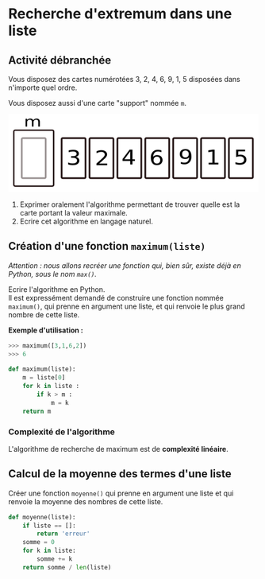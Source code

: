 # Recherche d'extremum dans une liste

## Activité débranchée
Vous disposez des cartes numérotées 3, 2, 4, 6, 9, 1, 5 disposées dans n'importe quel ordre.

Vous disposez aussi d'une carte "support" nommée `m`.  

![](data/deck.png)


1. Exprimer oralement l'algorithme permettant de trouver quelle est la carte portant la valeur maximale.
2. Ecrire cet algorithme en langage naturel.

## Création d'une fonction `maximum(liste)`

*Attention : nous allons recréer une fonction qui, bien sûr, existe déjà en Python, sous le nom `max()`.*

Ecrire l'algorithme en Python.  
Il est expressément demandé de construire une fonction nommée `maximum()`, qui prenne en argument une liste, et qui renvoie le plus grand nombre de cette liste.

**Exemple d'utilisation :**
```python
>>> maximum([3,1,6,2])
>>> 6
```

```python
def maximum(liste):
    m = liste[0]
    for k in liste :
        if k > m :
            m = k
    return m   
```

### Complexité de l'algorithme

L'algorithme de recherche de maximum est de **complexité linéaire**.

## Calcul de la moyenne des termes d'une liste
Créer une fonction `moyenne()` qui prenne en argument une liste et qui renvoie la moyenne des nombres de cette liste.

```python
def moyenne(liste):
    if liste == []:
        return 'erreur'
    somme = 0
    for k in liste:
        somme += k
    return somme / len(liste)
```
